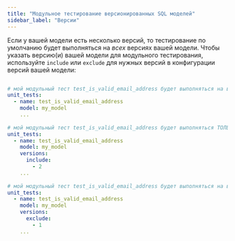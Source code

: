 ```yaml
---
title: "Модульное тестирование версионированных SQL моделей"
sidebar_label: "Версии"
---
```


Если у вашей модели есть несколько версий, то тестирование по умолчанию будет выполняться на _всех_ версиях вашей модели. Чтобы указать версию(и) вашей модели для модульного тестирования, используйте `include` или `exclude` для нужных версий в конфигурации версий вашей модели:

```yaml

# мой модульный тест test_is_valid_email_address будет выполняться на всех версиях my_model
unit_tests:
  - name: test_is_valid_email_address
    model: my_model
    ...
            
# мой модульный тест test_is_valid_email_address будет выполняться ТОЛЬКО на версии 2 my_model
unit_tests:
  - name: test_is_valid_email_address 
    model: my_model 
    versions:
      include: 
        - 2
    ...
            
# мой модульный тест test_is_valid_email_address будет выполняться на всех версиях, ЗА ИСКЛЮЧЕНИЕМ 1 my_model
unit_tests:
  - name: test_is_valid_email_address
    model: my_model 
    versions:
      exclude: 
        - 1
    ...

```
